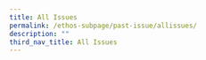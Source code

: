 ```yaml
---
title: All Issues
permalink: /ethos-subpage/past-issue/allissues/
description: ""
third_nav_title: All Issues
---
```


